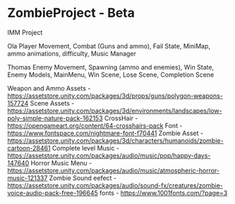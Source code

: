 # ZombieProject - Beta
IMM Project

Ola Player Movement, Combat (Guns and ammo), Fail State, MiniMap, ammo animations, difficulty, Music Manager

Thomas Enemy Movement, Spawning (ammo and enemies), Win State, Enemy Models, MainMenu, Win Scene, Lose Scene, Completion Scene


Weapon and Ammo Assets - https://assetstore.unity.com/packages/3d/props/guns/polygon-weapons-157724 
Scene Assets - https://assetstore.unity.com/packages/3d/environments/landscapes/low-poly-simple-nature-pack-162153 
CrossHair - https://opengameart.org/content/64-crosshairs-pack
Font - https://www.fontspace.com/nightmare-font-f70441
Zombie Asset - https://assetstore.unity.com/packages/3d/characters/humanoids/zombie-cartoon-28461
Complete level Music - https://assetstore.unity.com/packages/audio/music/pop/happy-days-147640
Horror Music Menu - https://assetstore.unity.com/packages/audio/music/atmospheric-horror-music-121337
Zombie Sound eefect - https://assetstore.unity.com/packages/audio/sound-fx/creatures/zombie-voice-audio-pack-free-196645
fonts - https://www.1001fonts.com/?page=3

